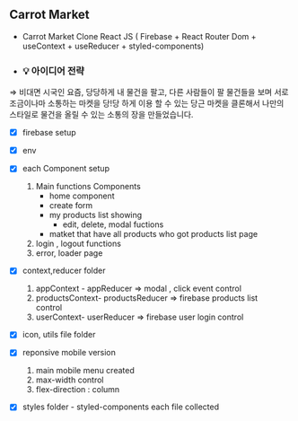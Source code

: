 ## Carrot Market

* Carrot Market Clone React JS ( Firebase + React Router Dom + useContext + useReducer + styled-components)

* ### 💡 아이디어 전략
⇒  비대면 시국인 요즘, 당당하게 내 물건을 팔고, 다른 사람들이 팔 물건들을 보며 서로 조금이나마 소통하는 마켓을 당!당 하게 이용 할 수 있는 당근 마켓을 클론해서 나만의 스타일로 물건을 올릴 수 있는 소통의 장을 만들었습니다.

- [x] firebase setup
- [x] env 
- [x] each Component setup
    1. Main functions Components
        - home component
        - create form
        - my products list showing  
            - edit, delete, modal fuctions
        - matket that have all products who got products list page
    2. login , logout functions
    3. error, loader page
- [x] context,reducer folder
    1. appContext - appReducer => modal , click event control
    2. productsContext- productsReducer => firebase products list   
        control
    3. userContext- userReducer => firebase user login control

-[x] icon, utils file folder 
- [x] reponsive mobile version 
    1. main mobile menu created
    2. max-width control
    3. flex-direction : column 
-[x] styles folder - styled-components each file collected
